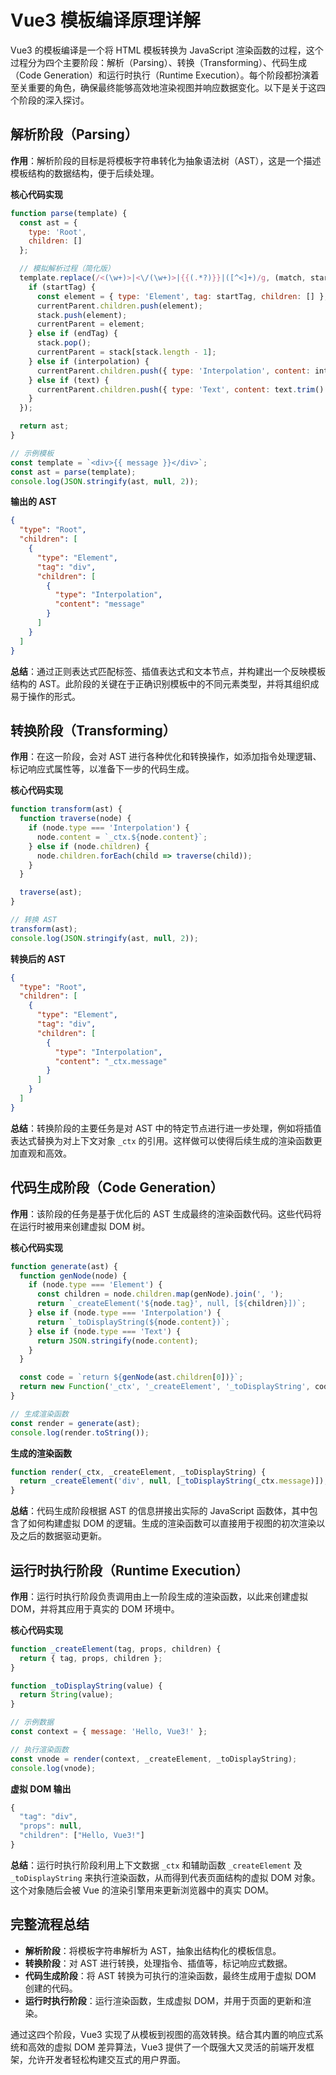 # Vue3 模板编译原理详解

Vue3 的模板编译是一个将 HTML 模板转换为 JavaScript 渲染函数的过程，这个过程分为四个主要阶段：解析（Parsing）、转换（Transforming）、代码生成（Code Generation）和运行时执行（Runtime Execution）。每个阶段都扮演着至关重要的角色，确保最终能够高效地渲染视图并响应数据变化。以下是关于这四个阶段的深入探讨。

## 解析阶段（Parsing）

**作用**：解析阶段的目标是将模板字符串转化为抽象语法树（AST），这是一个描述模板结构的数据结构，便于后续处理。

**核心代码实现**

```javascript
function parse(template) {
  const ast = {
    type: 'Root',
    children: []
  };

  // 模拟解析过程（简化版）
  template.replace(/<(\w+)>|<\/(\w+)>|{{(.*?)}}|([^<]+)/g, (match, startTag, endTag, interpolation, text) => {
    if (startTag) {
      const element = { type: 'Element', tag: startTag, children: [] };
      currentParent.children.push(element);
      stack.push(element);
      currentParent = element;
    } else if (endTag) {
      stack.pop();
      currentParent = stack[stack.length - 1];
    } else if (interpolation) {
      currentParent.children.push({ type: 'Interpolation', content: interpolation.trim() });
    } else if (text) {
      currentParent.children.push({ type: 'Text', content: text.trim() });
    }
  });

  return ast;
}

// 示例模板
const template = `<div>{{ message }}</div>`;
const ast = parse(template);
console.log(JSON.stringify(ast, null, 2));
```

**输出的 AST**

```json
{
  "type": "Root",
  "children": [
    {
      "type": "Element",
      "tag": "div",
      "children": [
        {
          "type": "Interpolation",
          "content": "message"
        }
      ]
    }
  ]
}
```

**总结**：通过正则表达式匹配标签、插值表达式和文本节点，并构建出一个反映模板结构的 AST。此阶段的关键在于正确识别模板中的不同元素类型，并将其组织成易于操作的形式。

## 转换阶段（Transforming）

**作用**：在这一阶段，会对 AST 进行各种优化和转换操作，如添加指令处理逻辑、标记响应式属性等，以准备下一步的代码生成。

**核心代码实现**

```javascript
function transform(ast) {
  function traverse(node) {
    if (node.type === 'Interpolation') {
      node.content = `_ctx.${node.content}`;
    } else if (node.children) {
      node.children.forEach(child => traverse(child));
    }
  }

  traverse(ast);
}

// 转换 AST
transform(ast);
console.log(JSON.stringify(ast, null, 2));
```

**转换后的 AST**

```json
{
  "type": "Root",
  "children": [
    {
      "type": "Element",
      "tag": "div",
      "children": [
        {
          "type": "Interpolation",
          "content": "_ctx.message"
        }
      ]
    }
  ]
}
```

**总结**：转换阶段的主要任务是对 AST 中的特定节点进行进一步处理，例如将插值表达式替换为对上下文对象 `_ctx` 的引用。这样做可以使得后续生成的渲染函数更加直观和高效。

## 代码生成阶段（Code Generation）

**作用**：该阶段的任务是基于优化后的 AST 生成最终的渲染函数代码。这些代码将在运行时被用来创建虚拟 DOM 树。

**核心代码实现**

```javascript
function generate(ast) {
  function genNode(node) {
    if (node.type === 'Element') {
      const children = node.children.map(genNode).join(', ');
      return `_createElement('${node.tag}', null, [${children}])`;
    } else if (node.type === 'Interpolation') {
      return `_toDisplayString(${node.content})`;
    } else if (node.type === 'Text') {
      return JSON.stringify(node.content);
    }
  }

  const code = `return ${genNode(ast.children[0])}`;
  return new Function('_ctx', '_createElement', '_toDisplayString', code);
}

// 生成渲染函数
const render = generate(ast);
console.log(render.toString());
```

**生成的渲染函数**

```javascript
function render(_ctx, _createElement, _toDisplayString) {
  return _createElement('div', null, [_toDisplayString(_ctx.message)]);
}
```

**总结**：代码生成阶段根据 AST 的信息拼接出实际的 JavaScript 函数体，其中包含了如何构建虚拟 DOM 的逻辑。生成的渲染函数可以直接用于视图的初次渲染以及之后的数据驱动更新。

## 运行时执行阶段（Runtime Execution）

**作用**：运行时执行阶段负责调用由上一阶段生成的渲染函数，以此来创建虚拟 DOM，并将其应用于真实的 DOM 环境中。

**核心代码实现**

```javascript
function _createElement(tag, props, children) {
  return { tag, props, children };
}

function _toDisplayString(value) {
  return String(value);
}

// 示例数据
const context = { message: 'Hello, Vue3!' };

// 执行渲染函数
const vnode = render(context, _createElement, _toDisplayString);
console.log(vnode);
```

**虚拟 DOM 输出**

```javascript
{
  "tag": "div",
  "props": null,
  "children": ["Hello, Vue3!"]
}
```

**总结**：运行时执行阶段利用上下文数据 `_ctx` 和辅助函数 `_createElement` 及 `_toDisplayString` 来执行渲染函数，从而得到代表页面结构的虚拟 DOM 对象。这个对象随后会被 Vue 的渲染引擎用来更新浏览器中的真实 DOM。

## 完整流程总结

- **解析阶段**：将模板字符串解析为 AST，抽象出结构化的模板信息。
- **转换阶段**：对 AST 进行转换，处理指令、插值等，标记响应式数据。
- **代码生成阶段**：将 AST 转换为可执行的渲染函数，最终生成用于虚拟 DOM 创建的代码。
- **运行时执行阶段**：运行渲染函数，生成虚拟 DOM，并用于页面的更新和渲染。

通过这四个阶段，Vue3 实现了从模板到视图的高效转换。结合其内置的响应式系统和高效的虚拟 DOM 差异算法，Vue3 提供了一个既强大又灵活的前端开发框架，允许开发者轻松构建交互式的用户界面。
